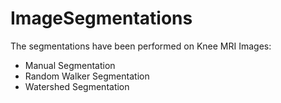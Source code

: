 # ImageSegmentations

The segmentations have been performed on Knee MRI Images:
- Manual Segmentation  
- Random Walker Segmentation
- Watershed Segmentation


